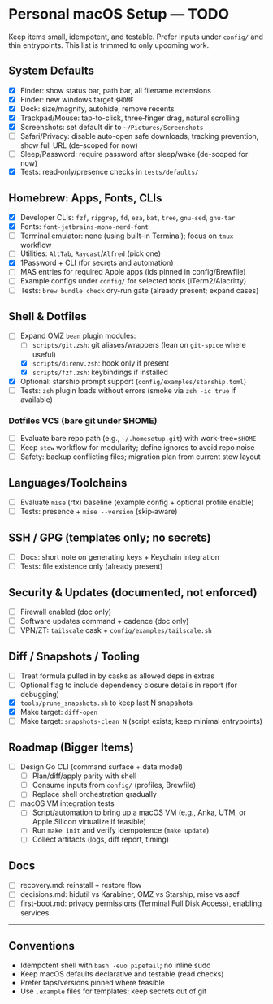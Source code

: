 # Personal macOS Setup — TODO

Keep items small, idempotent, and testable. Prefer inputs under `config/` and thin entrypoints. This list is trimmed to only upcoming work.

## System Defaults
- [x] Finder: show status bar, path bar, all filename extensions
- [x] Finder: new windows target `$HOME`
- [x] Dock: size/magnify, autohide, remove recents
- [x] Trackpad/Mouse: tap-to-click, three‑finger drag, natural scrolling
- [x] Screenshots: set default dir to `~/Pictures/Screenshots`
- [ ] Safari/Privacy: disable auto-open safe downloads, tracking prevention, show full URL (de-scoped for now)
- [ ] Sleep/Password: require password after sleep/wake (de-scoped for now)
- [x] Tests: read‑only/presence checks in `tests/defaults/`

## Homebrew: Apps, Fonts, CLIs
- [x] Developer CLIs: `fzf`, `ripgrep`, `fd`, `eza`, `bat`, `tree`, `gnu-sed`, `gnu-tar`
- [x] Fonts: `font-jetbrains-mono-nerd-font`
- [ ] Terminal emulator: none (using built-in Terminal); focus on `tmux` workflow
- [ ] Utilities: `AltTab`, `Raycast`/`Alfred` (pick one)
- [x] 1Password + CLI (for secrets and automation)
- [ ] MAS entries for required Apple apps (ids pinned in config/Brewfile)
- [ ] Example configs under `config/` for selected tools (iTerm2/Alacritty)
- [ ] Tests: `brew bundle check` dry-run gate (already present; expand cases)

## Shell & Dotfiles
- [ ] Expand OMZ `bean` plugin modules:
  - [ ] `scripts/git.zsh`: git aliases/wrappers (lean on `git-spice` where useful)
  - [x] `scripts/direnv.zsh`: hook only if present
  - [x] `scripts/fzf.zsh`: keybindings if installed
- [x] Optional: starship prompt support (`config/examples/starship.toml`)
- [ ] Tests: `zsh` plugin loads without errors (smoke via `zsh -ic true` if available)

### Dotfiles VCS (bare git under $HOME)
- [ ] Evaluate bare repo path (e.g., `~/.homesetup.git`) with work-tree=`$HOME`
- [ ] Keep `stow` workflow for modularity; define ignores to avoid repo noise
- [ ] Safety: backup conflicting files; migration plan from current stow layout

## Languages/Toolchains
- [ ] Evaluate `mise` (rtx) baseline (example config + optional profile enable)
- [ ] Tests: presence + `mise --version` (skip‑aware)

## SSH / GPG (templates only; no secrets)
- [ ] Docs: short note on generating keys + Keychain integration
- [ ] Tests: file existence only (already present)

## Security & Updates (documented, not enforced)
- [ ] Firewall enabled (doc only)
- [ ] Software updates command + cadence (doc only)
- [ ] VPN/ZT: `tailscale` cask + `config/examples/tailscale.sh`

## Diff / Snapshots / Tooling
- [ ] Treat formula pulled in by casks as allowed deps in extras
- [ ] Optional flag to include dependency closure details in report (for debugging)
- [x] `tools/prune_snapshots.sh` to keep last N snapshots
- [x] Make target: `diff-open`
- [ ] Make target: `snapshots-clean N` (script exists; keep minimal entrypoints)

## Roadmap (Bigger Items)
- [ ] Design Go CLI (command surface + data model)
  - [ ] Plan/diff/apply parity with shell
  - [ ] Consume inputs from `config/` (profiles, Brewfile)
  - [ ] Replace shell orchestration gradually
- [ ] macOS VM integration tests
  - [ ] Script/automation to bring up a macOS VM (e.g., Anka, UTM, or Apple Silicon virtualize if feasible)
  - [ ] Run `make init` and verify idempotence (`make update`)
  - [ ] Collect artifacts (logs, diff report, timing)

## Docs
- [ ] recovery.md: reinstall + restore flow
- [ ] decisions.md: hidutil vs Karabiner, OMZ vs Starship, mise vs asdf
- [ ] first-boot.md: privacy permissions (Terminal Full Disk Access), enabling services

---

## Conventions
- Idempotent shell with `bash -euo pipefail`; no inline sudo
- Keep macOS defaults declarative and testable (read checks)
- Prefer taps/versions pinned where feasible
- Use `.example` files for templates; keep secrets out of git
